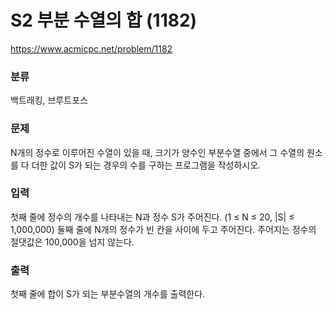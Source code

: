 # S2 부분 수열의 합 (1182)

https://www.acmicpc.net/problem/1182

### 분류

백트래킹, 브루트포스

### 문제

N개의 정수로 이루어진 수열이 있을 때, 크기가 양수인 부분수열 중에서 그 수열의 원소를 다 더한 값이 S가 되는 경우의 수를 구하는 프로그램을 작성하시오.

### 입력 

첫째 줄에 정수의 개수를 나타내는 N과 정수 S가 주어진다. (1 ≤ N ≤ 20, |S| ≤ 1,000,000) 둘째 줄에 N개의 정수가 빈 칸을 사이에 두고 주어진다. 주어지는 정수의 절댓값은 100,000을 넘지 않는다.

### 출력 

첫째 줄에 합이 S가 되는 부분수열의 개수를 출력한다.